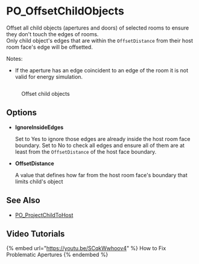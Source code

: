 # PO\_OffsetChildObjects

Offset all child objects (apertures and doors) of selected rooms to ensure they don't touch the edges of rooms.\
Only child object's edges that are within the `OffsetDistance` from their host room face's edge will be offsetted.

Notes:

* If the aperture has an edge coincident to an edge of the room it is not valid for energy simulation.

<figure><img src="https://user-images.githubusercontent.com/2915573/209991804-5ec0fb4a-512d-462c-9aec-ca76ef768726.gif" alt=""><figcaption><p>Offset child objects</p></figcaption></figure>

## Options

*   **IgnoreInsideEdges**

    Set to Yes to ignore those edges are already inside the host room face boundary. Set to No to check all edges and ensure all of them are at least from the `OffsetDistance` of the host face boundary.
*   **OffsetDistance**

    A value that defines how far from the host room face's boundary that limits child's object

## See Also

* [PO\_ProjectChildToHost](po_projectchildtohost.md)

## Video Tutorials

{% embed url="https://youtu.be/SCqkWwhoov4" %}
How to Fix Problematic Apertures
{% endembed %}
